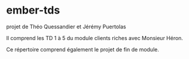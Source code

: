 # ember-tds
projet de Théo Quessandier et Jérémy Puertolas

Il comprend les TD 1 à 5 du module clients riches avec Monsieur Héron.

Ce répertoire comprend également le projet de fin de module.
